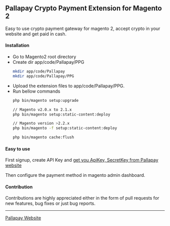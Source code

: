 ## Pallapay Crypto Payment Extension for Magento 2

Easy to use crypto payment gateway for magento 2, accept crypto in your website and get paid in cash.

#### Installation

* Go to Magento2 root directory
* Create dir app/code/Pallapay/PPG
  ```bash
  mkdir app/code/Pallapay
  mkdir app/code/Pallapay/PPG
  ```
* Upload the extension files to app/code/Pallapay/PPG.
* Run bellow commands
    ```bash
    php bin/magento setup:upgrade
    ```
    ```bash
    // Magento v2.0.x to 2.1.x
    php bin/magento setup:static-content:deploy
    
    // Magento version >2.2.x
    php bin/magento -f setup:static-content:deploy
    ```
    ```bash
    php bin/magento cache:flush
    ```

#### Easy to use

First signup, create API Key and [get you ApiKey, SecretKey from Pallapay website](https://www.pallapay.com)

Then configure the payment method in magento admin dashboard.


#### Contribution

Contributions are highly appreciated either in the form of pull requests for new features, bug fixes or just bug reports.

----------------------------------------------

[Pallapay Website](https://www.pallapay.com)
